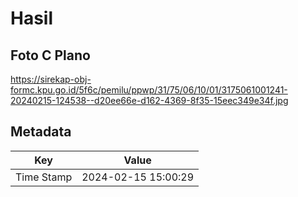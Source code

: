 # Hasil

## Foto C Plano

https://sirekap-obj-formc.kpu.go.id/5f6c/pemilu/ppwp/31/75/06/10/01/3175061001241-20240215-124538--d20ee66e-d162-4369-8f35-15eec349e34f.jpg


## Metadata

| Key        | Value               |
| ---------- | ------------------- |
| Time Stamp | 2024-02-15 15:00:29 |



